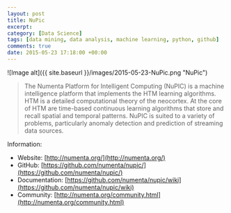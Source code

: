 ```yaml
---
layout: post
title: NuPic
excerpt:
category: [Data Science]
tags: [data mining, data analysis, machine learning, python, github]
comments: true
date: 2015-05-23 17:18:00 +00:00
---
```


![Image alt]({{ site.baseurl }}/images/2015-05-23-NuPic.png "NuPic")

>The Numenta Platform for Intelligent Computing (NuPIC) is a machine intelligence 
platform that implements the HTM learning algorithms. HTM is a detailed computational 
theory of the neocortex. At the core of HTM are time-based continuous learning 
algorithms that store and recall spatial and temporal patterns. NuPIC is suited to 
a variety of problems, particularly anomaly detection and prediction of streaming data sources.

<!-- more -->

Information:

- Website: [http://numenta.org/](http://numenta.org/)
- GitHub: [https://github.com/numenta/nupic/](https://github.com/numenta/nupic/)
- Documentation: [https://github.com/numenta/nupic/wiki](https://github.com/numenta/nupic/wiki)
- Community: [http://numenta.org/community.html](http://numenta.org/community.html)
